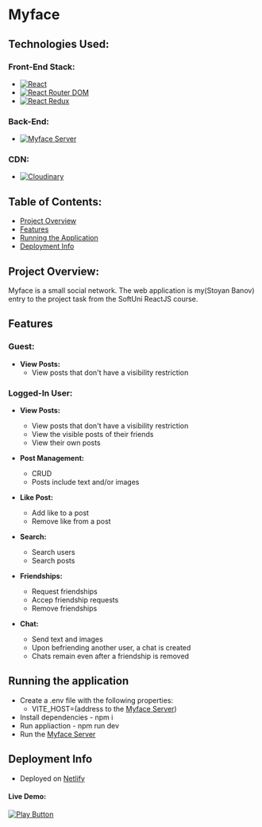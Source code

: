 # Myface

## Technologies Used:

### Front-End Stack:
- [![React](https://img.shields.io/badge/React-✓-blue)](https://reactjs.org/)
- [![React Router DOM](https://img.shields.io/badge/React_Router_DOM-✓-brightgreen)](https://reactrouter.com/)
- [![React Redux](https://img.shields.io/badge/React_Redux-✓-brightgreen)](https://react-redux.js.org/)

### Back-End:
- [![Myface Server](https://img.shields.io/badge/MyfaceServer-✓-blue)](https://github.com/StoyanBanov/myface-server)

### CDN:
- [![Cloudinary](https://img.shields.io/badge/Cloudinary-✓-blue)](https://cloudinary.com/)

## Table of Contents:

- [Project Overview](#project-overview)
- [Features](#features)
- [Running the Application](#running-the-application)
- [Deployment Info](#deployment-info)

## Project Overview:

Myface is a small social network. The web application is my(Stoyan Banov) entry to the project task from the SoftUni ReactJS course.

## Features

### Guest:

- **View Posts:**
  - View posts that don't have a visibility restriction

### Logged-In User:

- **View Posts:**
  - View posts that don't have a visibility restriction
  - View the visible posts of their friends
  - View their own posts

- **Post Management:**
  - CRUD
  - Posts include text and/or images

- **Like Post:**
  - Add like to a post
  - Remove like from a post
    
- **Search:**
  - Search users
  - Search posts

- **Friendships:**
  - Request friendships
  - Accep friendship requests
  - Remove friendships
 
- **Chat:**
  - Send text and images
  - Upon befriending another user, a chat is created
  - Chats remain even after a friendship is removed

## Running the application

  - Create a .env file with the following properties:
    - VITE_HOST=(address to the [Myface Server](https://github.com/StoyanBanov/myface-server))
  - Install dependencies - npm i
  - Run appliaction - npm run dev
  - Run the [Myface Server](https://github.com/StoyanBanov/myface-server)

## Deployment Info
 - Deployed on [Netlify](https://www.netlify.com/)

#### Live Demo: 

[<img alt="Play Button" src="https://user-images.githubusercontent.com/114406139/211439129-37c7a037-dde4-49d6-bf62-4ffc4f315fa9.PNG" />](https://myface-app.netlify.app/)
